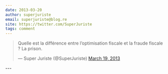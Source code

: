 ```yaml
---
date: 2013-03-20
author: superjuriste
email: superjuriste@blog.re
site: https://twitter.com/SuperJuriste
tags: comment
---
```


<blockquote class="twitter-tweet"><p>Quelle est la différence entre l’optimisation fiscale et la fraude fiscale ? La prison.</p>&mdash; Super Juriste (@SuperJuriste) <a href="https://twitter.com/SuperJuriste/status/314036895925559297">March 19, 2013</a></blockquote>
<script async src="//platform.twitter.com/widgets.js" charset="utf-8"></script>
---
